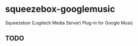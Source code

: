 squeezebox-googlemusic
======================

Squeezebox (Logitech Media Server) Plug-in for Google Music

TODO
----
